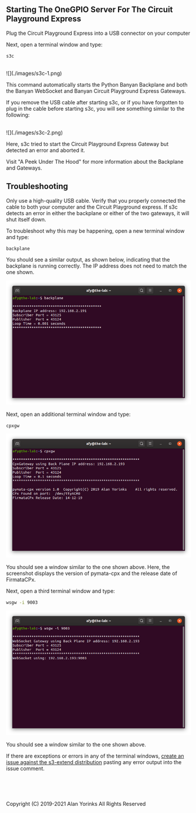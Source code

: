 ## Starting The OneGPIO Server For The Circuit Playground Express

Plug the Circuit Playground Express into a USB connector on your computer

Next, open a terminal window and type:

```
s3c
```
<br>
![](./images/s3c-1.png)

This command automatically starts the Python Banyan Backplane and both
the Banyan WebSocket and Banyan Circuit Playground Express Gateways.

If you remove the USB cable after starting s3c, or if you have forgotten
to plug in the cable before starting s3c, you will see something similar to
the following:

<br>
![](./images/s3c-2.png)

Here, s3c tried to start the Circuit Playground Express Gateway but detected an error
and aborted it.

Visit "A Peek Under The Hood" for more information about the Backplane and Gateways.


## Troubleshooting

Only use a high-quality USB cable. Verify that you properly
connected the cable to both your computer and the Circuit Playground express.
If s3c detects an error in either the backplane or either of the two gateways, it will shut itself down.

To troubleshoot why this may be happening, open a new terminal window and type:

```
backplane
```

You should see a similar output, as shown below, indicating that the
backplane is running correctly. The IP address does not need to match
the one shown.

![](./images/backplane.png)

Next, open an additional terminal window and type:

```
cpxgw
```

![](./images/cpxgw_success.png)

You should see a window similar to the one shown above. Here, the screenshot displays
the version of pymata-cpx and the release date of FirmataCPx.

Next, open a third terminal window and type:

```bash
wsgw -i 9003
```

![](./images/s3c-3.png)

You should see a window similar to the one shown above.

If there are exceptions or errors in any of the terminal windows,
[create an issue against the s3-extend distribution](https://github.com/MrYsLab/s3-extend/issues)
pasting any error output into the issue comment.



<br> <br> <br>


Copyright (C) 2019-2021 Alan Yorinks All Rights Reserved
